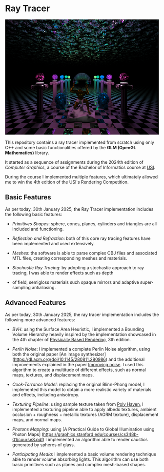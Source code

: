 # Ray Tracer

<img src="Images/Rendering%20Competition%20Still.png" width="750">

This repository contains a ray tracer implemented from scratch using only C++ and some basic functionalities offered
by the **GLM (OpenGL Mathematics)** library.

It started as a sequence of assignments during the 2024th edition of *Computer Graphics*, a course of the Bachelor of
Informatics course at [USI](https://www.usi.ch/en/education/bachelor/informatics).

During the course I implemented multiple features, which ultimately allowed me to win the 4th edition of the USI's 
Rendering Competition.

## Basic Features

As per today, 30th January 2025, the Ray Tracer implementation includes the following basic features:

+ *Primitives Shapes*: sphere, cones, planes, cylinders and triangles are all included and functioning.

+ *Reflection and Refraction*: both of this core ray tracing features have been implemented and used extensively.

+ *Meshes*: the software is able to parse complex OBJ files and associated MTL files, creating corresponding meshes 
and materials.

+ *Stochastic Ray Tracing*: by adopting a stochastic approach to ray tracing, I was able to render effects such as depth
+ of field, semigloss materials such opaque mirrors and adaptive super-sampling antialiasing.

## Advanced Features

As per today, 30th January 2025, the ray tracer implementation includes the following more advanced features:

+ *BVH*: using the Surface Area Heuristic, I implemented a Bounding Volume Hierarchy heavily inspired by the 
implementation showcased in the 4th chapter of 
[Physically Based Rendering](https://pbr-book.org/3ed-2018/Primitives_and_Intersection_Acceleration), 3th edition.

+ *Perlin Noise*: I implemented a complete Perlin Noise algorithm, using both the original paper [An image synthesizer]
(https://dl.acm.org/doi/10.1145/280811.280986) and the additional improvements explained in the paper
[Improving noise](https://dl.acm.org/doi/10.1145/566654.566636). I used this algorithm to create a multitude of 
different effects, such as normal maps, textures, and displacement maps.

+ *Cook-Torrance Model*: replacing the original Blinn-Phong model, I implemented this model to obtain a more realistic
variety of materials and effects, including anisotropy.

+ *Texturing Pipeline*: using sample texture taken from [Poly Haven](https://polyhaven.com/), I implemented a texturing
pipeline able to apply albedo textures, ambient occlusion + roughness + metallic textures (AORM texture), displacement 
maps, and normal maps.

+ *Photons Mapping*: using [A Practical Guide to Global Illumination using Photon Maps]
(https://graphics.stanford.edu/courses/cs348b-01/course8.pdf) I implemented an algorithm able to render caustics 
generated by spheres of glass.

+ *Participating Media*: I implemented a basic volume rendering technique able to render volume absorbing lights. This
algorithm can use both basic primitives such as planes and complex mesh-based shapes.
